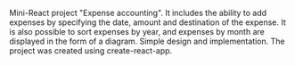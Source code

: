 Mini-React project "Expense accounting". It includes the ability to add expenses by specifying the date, amount and destination of the expense. It is also possible to sort expenses by year, and expenses by month are displayed in the form of a diagram. Simple design and implementation. The project was created using create-react-app.